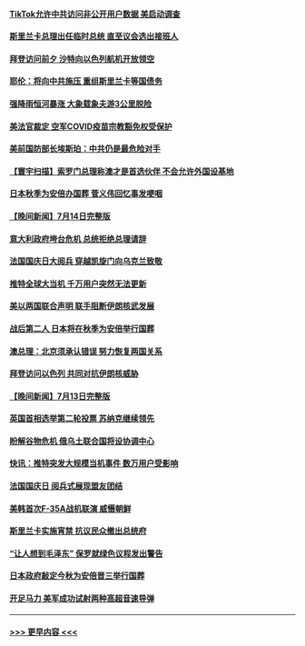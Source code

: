 #### [TikTok允许中共访问非公开用户数据 美启动调查](../pages/prog202/a103479927.md?t=07160151) 
#### [斯里兰卡总理出任临时总统 直至议会选出接班人](../pages/prog202/a103479904.md?t=07160151) 
#### [拜登访问前夕 沙特向以色列航机开放领空](../pages/prog202/a103479893.md?t=07160151) 
#### [耶伦：将向中共施压 重组斯里兰卡等国债务](../pages/prog202/a103479822.md?t=07160151) 
#### [强降雨恒河暴涨 大象载象夫游3公里脱险](../pages/prog202/a103479827.md?t=07160151) 
#### [美法官裁定 空军COVID疫苗宗教豁免权受保护](../pages/prog202/a103479831.md?t=07160151) 
#### [美前国防部长埃斯珀：中共仍是最危险对手](../pages/prog202/a103479668.md?t=07160151) 
#### [【寰宇扫描】索罗门总理称澳才是首选伙伴 不会允许外国设基地](../pages/prog202/a103479612.md?t=07160151) 
#### [日本秋季为安倍办国葬 菅义伟回忆事发哽咽](../pages/prog202/a103479608.md?t=07160151) 
#### [【晚间新闻】7月14日完整版](../pages/prog202/a103479557.md?t=07160151) 
#### [意大利政府垮台危机 总统拒绝总理请辞](../pages/prog202/a103479488.md?t=07160151) 
#### [法国国庆日大阅兵 穿越凯旋门向乌克兰致敬](../pages/prog202/a103479492.md?t=07160151) 
#### [推特全球大当机 千万用户突然无法更新](../pages/prog202/a103479490.md?t=07160151) 
#### [美以两国联合声明 联手阻断伊朗核武发展](../pages/prog202/a103479494.md?t=07160151) 
#### [战后第二人 日本将在秋季为安倍举行国葬](../pages/prog202/a103479496.md?t=07160151) 
#### [澳总理：北京须承认错误 努力恢复两国关系](../pages/prog202/a103479406.md?t=07160151) 
#### [拜登访问以色列 共同对抗伊朗核威胁](../pages/prog202/a103479345.md?t=07160151) 
#### [【晚间新闻】7月13日完整版](../pages/prog202/a103478796.md?t=07160151) 
#### [英国首相选举第二轮投票 苏纳克继续领先](../pages/prog202/a103479335.md?t=07160151) 
#### [盼解谷物危机 俄乌土联合国将设协调中心](../pages/prog202/a103479343.md?t=07160151) 
#### [快讯：推特突发大规模当机事件 数万用户受影响](../pages/prog202/a103479331.md?t=07160151) 
#### [法国国庆日 阅兵式展现盟友团结](../pages/prog202/a103479333.md?t=07160151) 
#### [美韩首次F-35A战机联演 威慑朝鲜](../pages/prog202/a103479340.md?t=07160151) 
#### [斯里兰卡实施宵禁 抗议民众撤出总统府](../pages/prog202/a103479337.md?t=07160151) 
#### [“让人想到毛泽东” 保罗就绿色议程发出警告](../pages/prog202/a103479066.md?t=07160151) 
#### [日本政府敲定今秋为安倍晋三举行国葬](../pages/prog202/a103479020.md?t=07160151) 
#### [开足马力 美军成功试射两种高超音速导弹](../pages/prog202/a103479071.md?t=07160151) 

----
#### [ >>> 更早内容 <<< ](../indexes/prog202-earlier.md)
